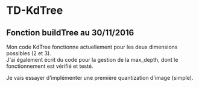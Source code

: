 # TD-KdTree

## Fonction buildTree au 30/11/2016

Mon code KdTree fonctionne actuellement pour les deux dimensions possibles (2 et 3).   
J'ai également écrit du code pour la gestion de la max_depth, dont le fonctionnement est vérifié et testé.  
  
Je vais essayer d'implémenter une première quantization d'image (simple).  
